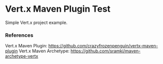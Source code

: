 # Vert.x Maven Plugin Test

Simple Vert.x project example.

### References
Vert.x Maven Plugin: https://github.com/crazyfrozenpenguin/vertx-maven-plugin
Vert.x Maven Archetype: https://github.com/sramki/maven-archetype-vertx
